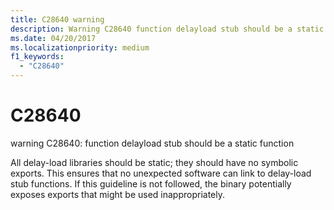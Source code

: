```yaml
---
title: C28640 warning
description: Warning C28640 function delayload stub should be a static function.
ms.date: 04/20/2017
ms.localizationpriority: medium 
f1_keywords: 
  - "C28640"
---
```


# C28640


warning C28640: function delayload stub should be a static function

All delay-load libraries should be static; they should have no symbolic exports. This ensures that no unexpected software can link to delay-load stub functions. If this guideline is not followed, the binary potentially exposes exports that might be used inappropriately.

 

 





